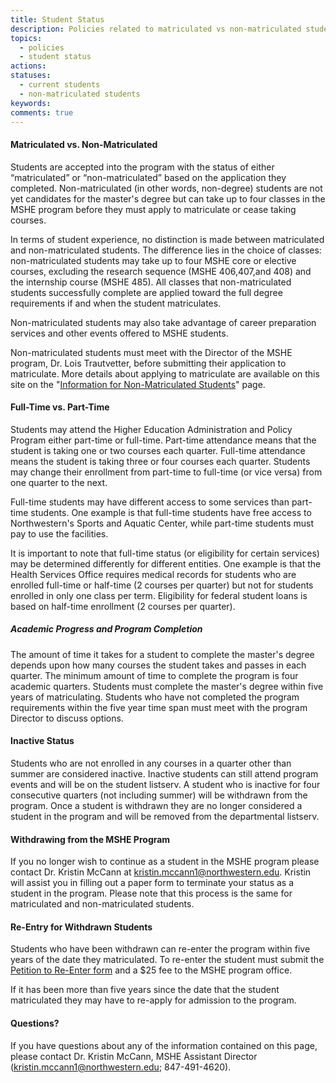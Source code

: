 ```yaml
---
title: Student Status
description: Policies related to matriculated vs non-matriculated students, full-time vs part-time students, academic progress and completion, inactive status, and withdrawing from or re-entry into the MSHE program.
topics: 
  - policies
  - student status
actions:
statuses:
  - current students
  - non-matriculated students
keywords:
comments: true
---
```


#### Matriculated vs. Non-Matriculated

Students are accepted into the program with the status of either “matriculated” or “non-matriculated” based on the application they completed. Non-matriculated (in other words, non-degree) students are not yet candidates for the master's degree but can take up to four classes in the MSHE program before they must apply to matriculate or cease taking courses.

In terms of student experience, no distinction is made between matriculated and non-matriculated students. The difference lies in the choice of classes: non-matriculated students may take up to four MSHE core or elective courses, excluding the research sequence (MSHE 406,407,and 408) and the internship course (MSHE 485). All classes that non-matriculated students successfully complete are applied toward the full degree requirements if and when the student matriculates.

Non-matriculated students may also take advantage of career preparation services and other events offered to MSHE students.

Non-matriculated students must meet with the Director of the MSHE program, Dr. Lois Trautvetter, before submitting their application to matriculate. More details about applying to matriculate are available on this site on the "[Information for Non-Matriculated Students](https://sites.google.com/a/u.northwestern.edu/mshe/home/current-student-resources/resources-for-non-matriculated-students)" page.

#### Full-Time vs. Part-Time

Students may attend the Higher Education Administration and Policy Program either part-time or full-time. Part-time attendance means that the student is taking one or two courses each quarter. Full-time attendance means the student is taking three or four courses each quarter. Students may change their enrollment from part-time to full-time (or vice versa) from one quarter to the next.

Full-time students may have different access to some services than part-time students. One example is that full-time students have free access to Northwestern's Sports and Aquatic Center, while part-time students must pay to use the facilities.

It is important to note that full-time status (or eligibility for certain services) may be determined differently for different entities. One example is that the Health Services Office requires medical records for students who are enrolled full-time or half-time (2 courses per quarter) but not for students enrolled in only one class per term. Eligibility for federal student loans is based on half-time enrollment (2 courses per quarter).

##### Academic Progress and Program Completion

The amount of time it takes for a student to complete the master's degree depends upon how many courses the student takes and passes in each quarter. The minimum amount of time to complete the program is four academic quarters. Students must complete the master's degree within five years of matriculating. Students who have not completed the program requirements within the five year time span must meet with the program Director to discuss options.

#### Inactive Status

Students who are not enrolled in any courses in a quarter other than summer are considered inactive. Inactive students can still attend program events and will be on the student listserv. A student who is inactive for four consecutive quarters (not including summer) will be withdrawn from the program. Once a student is withdrawn they are no longer considered a student in the program and will be removed from the departmental listserv.

#### Withdrawing from the MSHE Program

If you no longer wish to continue as a student in the MSHE program please contact Dr. Kristin McCann at kristin.mccann1@northwestern.edu. Kristin will assist you in filling out a paper form to terminate your status as a student in the program. Please note that this process is the same for matriculated and non-matriculated students.

#### Re-Entry for Withdrawn Students

Students who have been withdrawn can re-enter the program within five years of the date they matriculated. To re-enter the student must submit the [Petition to Re-Enter form](https://northwestern.box.com/shared/static/fca5zpi8j9zuwmvtvur8.pdf) and a $25 fee to the MSHE program office.

If it has been more than five years since the date that the student matriculated they may have to re-apply for admission to the program.

#### Questions?

If you have questions about any of the information contained on this page, please contact Dr. Kristin McCann, MSHE Assistant Director ([kristin.mccann1@northwestern.edu](mailto:kristin.mccann1@northwestern.edu); 847-491-4620).